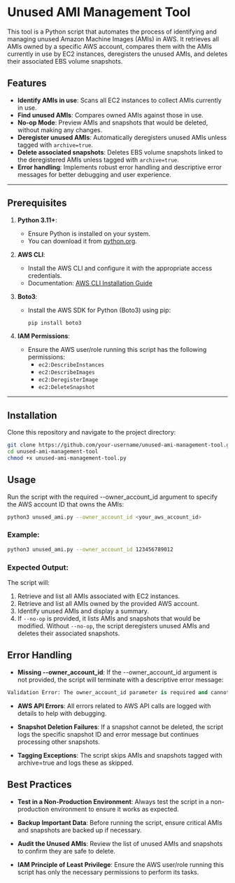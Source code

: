 # Unused AMI Management Tool

This tool is a Python script that automates the process of identifying and managing unused Amazon Machine Images (AMIs) in AWS. It retrieves all AMIs owned by a specific AWS account, compares them with the AMIs currently in use by EC2 instances, deregisters the unused AMIs, and deletes their associated EBS volume snapshots.

## Features

- **Identify AMIs in use**: Scans all EC2 instances to collect AMIs currently in use.
- **Find unused AMIs**: Compares owned AMIs against those in use.
- **No-op Mode**: Preview AMIs and snapshots that would be deleted, without making any changes.
- **Deregister unused AMIs**: Automatically deregisters unused AMIs unless tagged with `archive=true`.
- **Delete associated snapshots**: Deletes EBS volume snapshots linked to the deregistered AMIs unless tagged with `archive=true`.
- **Error handling**: Implements robust error handling and descriptive error messages for better debugging and user experience.

---

## Prerequisites

1. **Python 3.11+**:
   - Ensure Python is installed on your system.
   - You can download it from [python.org](https://www.python.org/downloads/).

2. **AWS CLI**:
   - Install the AWS CLI and configure it with the appropriate access credentials.
   - Documentation: [AWS CLI Installation Guide](https://docs.aws.amazon.com/cli/latest/userguide/install-cliv2.html)

3. **Boto3**:
   - Install the AWS SDK for Python (Boto3) using pip:
     ```bash
     pip install boto3
     ```

4. **IAM Permissions**:
   - Ensure the AWS user/role running this script has the following permissions:
     - `ec2:DescribeInstances`
     - `ec2:DescribeImages`
     - `ec2:DeregisterImage`
     - `ec2:DeleteSnapshot`

---

## Installation

Clone this repository and navigate to the project directory:
```bash
git clone https://github.com/your-username/unused-ami-management-tool.git
cd unused-ami-management-tool
chmod +x unused-ami-management-tool.py
```

## Usage

Run the script with the required --owner_account_id argument to specify the AWS account ID that owns the AMIs:
```bash
python3 unused_ami.py --owner_account_id <your_aws_account_id>
```

### Example:
```bash
python3 unused_ami.py --owner_account_id 123456789012
```

### Expected Output:
The script will:

1. Retrieve and list all AMIs associated with EC2 instances.
2. Retrieve and list all AMIs owned by the provided AWS account.
3. Identify unused AMIs and display a summary.
4. If `--no-op` is provided, it lists AMIs and snapshots that would be modified. Without `--no-op`, the script deregisters unused AMIs and deletes their associated snapshots.

## Error Handling
- **Missing --owner_account_id**: If the --owner_account_id argument is not provided, the script will terminate with a descriptive error message:

```python
Validation Error: The owner_account_id parameter is required and cannot be None.
```
- **AWS API Errors**: All errors related to AWS API calls are logged with details to help with debugging.

- **Snapshot Deletion Failures**: If a snapshot cannot be deleted, the script logs the specific snapshot ID and error message but continues processing other snapshots.

- **Tagging Exceptions**: The script skips AMIs and snapshots tagged with archive=true and logs these as skipped.

## Best Practices
- **Test in a Non-Production Environment**: Always test the script in a non-production environment to ensure it works as expected.

- **Backup Important Data**: Before running the script, ensure critical AMIs and snapshots are backed up if necessary.

- **Audit the Unused AMIs**: Review the list of unused AMIs and snapshots to confirm they are safe to delete.

- **IAM Principle of Least Privilege**: Ensure the AWS user/role running this script has only the necessary permissions to perform its tasks.
